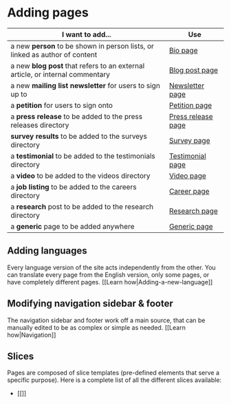 # Adding pages

| I want to add... | Use |
| --- | --- |
| a new **person** to be shown in person lists, or linked as author of content  | [Bio page](/xiiagency/xii-hfa-main/wiki/Page:-Bio) |
| a new **blog post** that refers to an external article, or internal commentary | [Blog post page](/xiiagency/xii-hfa-main/wiki/Page:-Blog-post) |
| a new **mailing list newsletter** for users to sign up to | [Newsletter page](/xiiagency/xii-hfa-main/wiki/Page:-Newsletter) |
| a **petition** for users to sign onto | [Petition page](/xiiagency/xii-hfa-main/wiki/Page:-Petition) |
| a **press release** to be added to the press releases directory | [Press release page](/xiiagency/xii-hfa-main/wiki/Page:-Press-release) |
| **survey results** to be added to the surveys directory | [Survey page](/xiiagency/xii-hfa-main/wiki/Page:-Survey) |
| a **testimonial** to be added to the testimonials directory | [Testimonial page](/xiiagency/xii-hfa-main/wiki/Page:-Testimonial) |
| a **video** to be added to the videos directory | [Video page](/xiiagency/xii-hfa-main/wiki/Page:-Video) |
| a **job listing** to be added to the careers directory | [Career page](/xiiagency/xii-hfa-main/wiki/Page:-Career) |
| a **research** post to be added to the research directory | [Research page](/xiiagency/xii-hfa-main/wiki/Page:-Research) |
| a **generic** page to be added anywhere | [Generic page](/xiiagency/xii-hfa-main/wiki/Page:-(Generic)) |


## Adding languages
Every language version of the site acts independently from the other. You can translate every page from the English version, only some pages, or have completely different pages. [[Learn how|Adding-a-new-language]]


## Modifying navigation sidebar & footer
The navigation sidebar and footer work off a main source, that can be manually edited to be as complex or simple as needed. [[Learn how|Navigation]]

## Slices
Pages are composed of slice templates (pre-defined elements that serve a specific purpose). Here is a complete list of all the different slices available:

- [[]]
